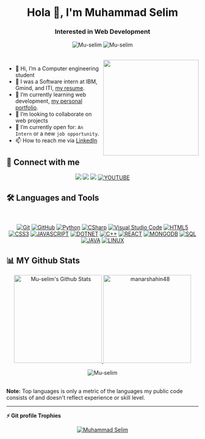 <h1 align="center">Hola 👋, I'm Muhammad Selim</h1>
<h3 align="center">Interested in Web Development</h3>
<p align="center"> <img src="https://komarev.com/ghpvc/?username=Mu-selim&label=Profile%20views&color=0e75b6&style=flat" alt="Mu-selim" />
		   <img src="https://img.shields.io/github/followers/Mu-selim?label=Followers" alt="Mu-selim" />
</p>
<br>
<img align="right" src="https://user-images.githubusercontent.com/63050133/156676671-d5b2e362-97d4-4404-9447-dd71ddfea82f.gif" width = 250px/>

- 👋 Hi, I’m a Computer engineering student
- 🔭 I was a Software intern at IBM, Gmind, and ITI, [my resume]([https://www.muhammadselim.tech/resume/resume.pdf](https://www.muhammadselim.tech/public/resume/Muhammad%20Selim%20Resume.pdf)).
- 🌱 I’m currently learning web development, [my personal portfolio](https://www.muhammadselim.tech/).
- 💞️ I’m looking to collaborate on web projects
- :thinking: I’m currently open for: `An Intern` or a new `job opportunity`.
- 📫 How to reach me via [LinkedIn](https://www.linkedin.com/in/m-20x)

## 📩 Connect with me
<p align="center">
<a href="mailto:muhamadselim70@gmail.com" title="Gmail"><img src="https://img.shields.io/badge/gmail-%23F05033.svg?style=for-the-badge&logo=gmail&logoColor=white"/></a>  
<a href="https://www.facebook.com/mohamad.selim.52" title="Facebook"><img src="https://img.shields.io/badge/Facebook-%231877F2.svg?style=for-the-badge&logo=Facebook&logoColor=white"/></a>
<a href="https://www.linkedin.com/in/m-20x/" title="LinkedIn"><img src="https://img.shields.io/badge/linkedin-%230077B5.svg?style=for-the-badge&logo=linkedin&logoColor=white"/></a>
<a href="https://www.youtube.com/channel/UC6WaE5_cgh0XXpEu18x3anA" title="Git"><img src="https://img.shields.io/badge/YouTube-FF0000?style=for-the-badge&logo=youtube&logoColor=white" alt="YOUTUBE"></a>
</p>

## 🛠 Languages and Tools
<br>
<p align="center">
<a href="https://git-scm.com/" title="Git"><img src="https://img.shields.io/badge/git-%23F05033.svg?style=for-the-badge&logo=git&logoColor=white" alt="Git"></a>
<a href="https://github.com/" title="GitHub"><img src="https://img.shields.io/badge/github-%23121011.svg?style=for-the-badge&logo=github&logoColor=white" alt="GitHub"></a>
<a href="https://www.python.org/" title="Python"><img src="https://img.shields.io/badge/python-3670A0?style=for-the-badge&logo=python&logoColor=ffdd54" alt="Python"></a>
<a href="https://docs.microsoft.com/en-us/dotnet/csharp/" title="CSharp"><img src="https://img.shields.io/badge/c%23-%23239120.svg?style=for-the-badge&logo=c-sharp&logoColor=white" alt="CSharp"></a>
<a href="https://code.visualstudio.com/" title="Visual Studio Code"><img src="https://img.shields.io/badge/Visual%20Studio%20Code-0078d7.svg?style=for-the-badge&logo=visual-studio-code&logoColor=white" alt="Visual Studio Code"></a>
<a href="https://www.w3.org/TR/html5/" title="HTML5"><img src="https://img.shields.io/badge/html5-%23E34F26.svg?style=for-the-badge&logo=html5&logoColor=white" alt="HTML5"></a>
<a href="https://www.w3.org/Style/CSS/" title="CSS3"><img src="https://img.shields.io/badge/css3-%23157122B6.svg?style=for-the-badge&logo=css3&logoColor=white" alt="CSS3"></a>
<a href="" title="JAVASCRIPT"><img src="https://img.shields.io/badge/JavaScript-F7DF1E?style=for-the-badge&logo=javascript&logoColor=black" alt="JAVASCRIPT"></a>
<a href="" title="DOTNET"><img src="https://img.shields.io/badge/.NET-5C2D91?style=for-the-badge&logo=.net&logoColor=white" alt="DOTNET"></a>
<a href="" title="C++"><img src="https://img.shields.io/badge/C%2B%2B-00599C?style=for-the-badge&logo=c%2B%2B&logoColor=white" alt="C++"></a>
<a href="" title="REACT"><img src="https://img.shields.io/badge/React-20232A?style=for-the-badge&logo=react&logoColor=61DAFB" alt="REACT"></a>
<a href="" title="MONGODB"><img src="https://img.shields.io/badge/MongoDB-4EA94B?style=for-the-badge&logo=mongodb&logoColor=white" alt="MONGODB"></a>
<a href="" title="SQL"><img src="https://img.shields.io/badge/Microsoft%20SQL%20Server-CC2927?style=for-the-badge&logo=microsoft%20sql%20server&logoColor=white" alt="SQL"></a>
  <a href="" title="JAVA"><img src="https://img.shields.io/badge/Java-ED8B00?style=for-the-badge&logo=java&logoColor=white" alt="JAVA"></a>
<a href="" title="Linux"><img src="https://img.shields.io/badge/Linux-FCC624?style=for-the-badge&logo=linux&logoColor=black" alt="LINUX"></a>
</p>

## 📊 MY Github Stats
<p align="center">
  <a href="https://github.com/anuraghazra/github-readme-stats">
    <img alt="Mu-selim's Github Stats" src="https://github-readme-stats.vercel.app/api?username=Mu-selim&show_icons=true&count_private=true&locale=en&theme=tokyonight&layout=compact" height="230px"/>
  </a>
	<img src="https://github-readme-stats.vercel.app/api/top-langs?username=Mu-selim&langs_count=10&show_icons=true&locale=en&theme=tokyonight" alt="manarshahin48" height="230px"/>
<br/>
<p align="center"><img src="https://github-readme-streak-stats.herokuapp.com/?user=Mu-selim&theme=tokyonight_duo" alt="Mu-selim" /></p>
<br/>
<b>Note:</b> Top languages is only a metric of the languages my public code consists of and doesn't reflect experience or skill level.
</p>
  
----
<summary><b>⚡ Git profile Trophies</b></summary>

<p align="center"> <a href="https://github.com/ryo-ma/github-profile-trophy"><img src="https://github-profile-trophy.vercel.app/?username=Mu-selim&layout=compact&theme=algolia" alt="Muhammad Selim" /></a> </p>
<br/>


<!---
Mu-selim/Mu-selim is a ✨ special ✨ repository because its `README.md` (this file) appears on your GitHub profile.
You can click the Preview link to take a look at your changes.
--->
